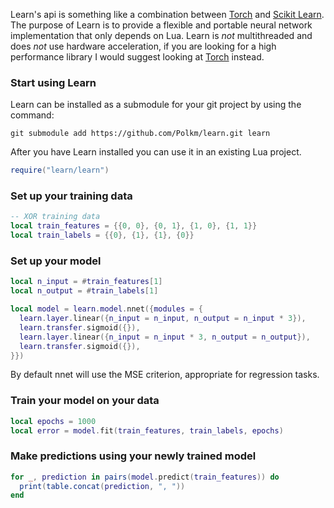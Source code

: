 Learn's api is something like a combination between [Torch](http://torch.ch/) and [Scikit Learn](http://scikit-learn.org/stable/). The purpose of Learn is to provide a flexible and portable neural network implementation that only depends on Lua. Learn is *not* multithreaded and does *not* use hardware acceleration, if you are looking for a high performance library I would suggest looking at [Torch](http://torch.ch/) instead.

### Start using Learn
Learn can be installed as a submodule for your git project by using the command:
```
git submodule add https://github.com/Polkm/learn.git learn
```

After you have Learn installed you can use it in an existing Lua project.
```lua
require("learn/learn")
```

### Set up your training data
```lua
-- XOR training data
local train_features = {{0, 0}, {0, 1}, {1, 0}, {1, 1}}
local train_labels = {{0}, {1}, {1}, {0}}
```

### Set up your model
```lua
local n_input = #train_features[1]
local n_output = #train_labels[1]

local model = learn.model.nnet({modules = {
  learn.layer.linear({n_input = n_input, n_output = n_input * 3}),
  learn.transfer.sigmoid({}),
  learn.layer.linear({n_input = n_input * 3, n_output = n_output}),
  learn.transfer.sigmoid({}),
}})
```
By default nnet will use the MSE criterion, appropriate for regression tasks.

### Train your model on your data
```lua
local epochs = 1000
local error = model.fit(train_features, train_labels, epochs)
```

### Make predictions using your newly trained model
```lua
for _, prediction in pairs(model.predict(train_features)) do
  print(table.concat(prediction, ", "))
end
```
